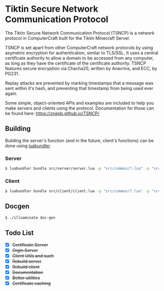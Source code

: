 # Tiktin Secure Network Communication Protocol

The Tiktin Secure Network Communication Protocol (TSNCP) is a network protocol in ComputerCraft built for the Tiktin Minecraft Server.  

TSNCP is set apart from other ComputerCraft network protocols by using asymetric encryption for authentication, similar to TLS/SSL. It uses a central certificate authority to allow a domain to be accessed from any computer, as long as they have the certificate of the certificate authority. TSNCP features secure encryption via Chacha20, written by Anavrins, and ECC, by PG231.  

Replay attacks are prevented by marking timestamps that a message was sent within it's hash, and preventing that timestamp from being used ever again.   

Some simple, object-oriented APIs and examples are included to help you make servers and clients using the protocol. Documentation for those can be found here: https://znepb.github.io/TSNCP/

## Building

Building the server's function (and in the future, client's functions) can be done using [luabundler](https://github.com/Benjamin-Dobell/luabundler).

### Server

```bash
$ luabundler bundle src/server/server.lua -p "src/common/?.lua" -p "src/server/?.lua" -o build/server.lua
```

### Client

```bash
$ luabundler bundle src/client/client.lua -p "src/common/?.lua" -p "src/client/?.lua" -o build/client.lua
```

## Docgen

```bash
$ ./illuaminate doc-gen
```

## Todo List

- [x] ~~Certificate Server~~
- [x] ~~Orgin Server~~
- [x] ~~Client Utils and such~~
- [x] ~~Rebuild server~~
- [x] ~~Rebuild client~~
- [x] ~~Documentation~~
- [x] ~~Better utilities~~
- [x] ~~Certificate caching~~
